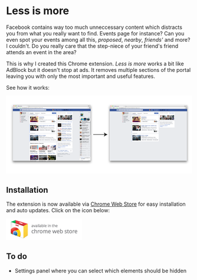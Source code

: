 # Less is more

Facebook contains way too much unneccessary content which distracts you from what you really want to find. Events page for instance? Can you even spot your events among all this, *proposed*, *nearby*, *friends'* and more? I couldn't. Do you really care that the step-niece of your friend's friend attends an event in the area?

This is why I created this Chrome extension. *Less is more* works a bit like AdBlock but it doesn't stop at ads. It removes multiple sections of the portal leaving you with only the most important and useful features. 

See how it works:

![In action](manual/example.png "In action")

## Installation

The extension is now available via [Chrome Web Store](webstore) for easy installation and auto updates. Click on the icon below:

[![Chrome Web Store](manual/chromewebstore.png)](webstore)


## To do

* Settings panel where you can select which elements should be hidden


[webstore]:https://chrome.google.com/webstore/detail/less-is-more/gnihdaachkbkaonglcgpofiidiblpfhp
